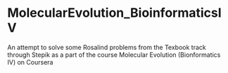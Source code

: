 # MolecularEvolution_BioinformaticsIV

An attempt to solve some Rosalind problems from the Texbook track through Stepik
as a part of the course Molecular Evolution (Bionformatics IV) on Coursera
